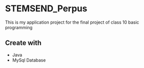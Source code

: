 # STEMSEND_Perpus
This is my application project for the final project of class 10 basic programming
## Create with
* Java
* MySql Database
